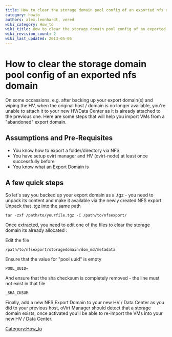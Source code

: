 ```yaml
---
title: How to clear the storage domain pool config of an exported nfs domain
category: howto
authors: alex.leonhardt, vered
wiki_category: How_to
wiki_title: How to clear the storage domain pool config of an exported nfs domain
wiki_revision_count: 2
wiki_last_updated: 2013-05-05
---
```


<!-- TODO: Content review -->

# How to clear the storage domain pool config of an exported nfs domain

On some occassions, e.g. after backing up your export domain(s) and wiping the HV, when the original host / domain is no longer available, you're unable to attach it to your new HV/Data Center as it is already attached to the previous one. Here are some steps that will help you import VMs from a "abandoned" export domain.

## Assumptions and Pre-Requisites

*   You know how to export a folder/directory via NFS
*   You have setup ovirt manager and HV (ovirt-node) at least once successfully before
*   You know what an Export Domain is

## A few quick steps

So let's say you backed up your export domain as a .tgz - you need to unpack its content and make it available via the newly created NFS export. Unpack that .tgz into the same path

    tar -zxf /path/to/yourfile.tgz -C /path/to/nfsexport/

Once extracted, you need to edit one of the files to clear the storage domain its already allocated :

Edit the file

    /path/to/nfsexport/storagedomain/dom_md/metadata

Ensure that the value for "pool uuid" is empty

    POOL_UUID=

And ensure that the sha checksum is completely removed - the line must not exist in that file

    _SHA_CKSUM

Finally, add a new NFS Export Domain to your new HV / Data Center as you did to your previous host, oVirt Manager should detect that a storage domain exists, once activated you'll be able to re-import the VMs into your new HV / Data Center.

<Category:How_to>
